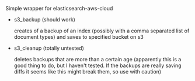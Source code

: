 Simple wrapper for elasticsearch-aws-cloud

- s3_backup (should work)
	
	creates of a backup of an index (possibly with a comma separated list of document types) and saves to specified bucket on s3

- s3_cleanup (totally untested)

    deletes backups that are more than a certain age (apparently this is a good thing to do, but I haven't tested.  If the backups are really saving diffs it seems like this might break them, so use with caution)


